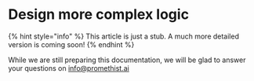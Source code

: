 # Design more complex logic

{% hint style="info" %}
This article is just a stub. A much more detailed version is coming soon!
{% endhint %}

While we are still preparing this documentation, we will be glad to answer your questions on info@promethist.ai


